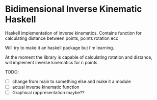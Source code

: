 # Bidimensional Inverse Kinematic Haskell
Haskell implementation of inverse kinematics.
Contains function for calculating distance between points, points rotation ecc

Will try to make it an haskell package but i'm learning.

At the moment the library is capable of calculating rotation and distance, will implement inverse kinematics for n points.

TODO:

- [ ] change from main to something else and make it a module
- [ ] actual inverse kinematic function
- [ ] Graphical rappresentation maybe??
